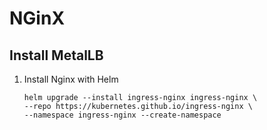 # NGinX

## Install MetalLB
1. Install Nginx with Helm
   ```shell
   helm upgrade --install ingress-nginx ingress-nginx \
   --repo https://kubernetes.github.io/ingress-nginx \
   --namespace ingress-nginx --create-namespace
   ```
